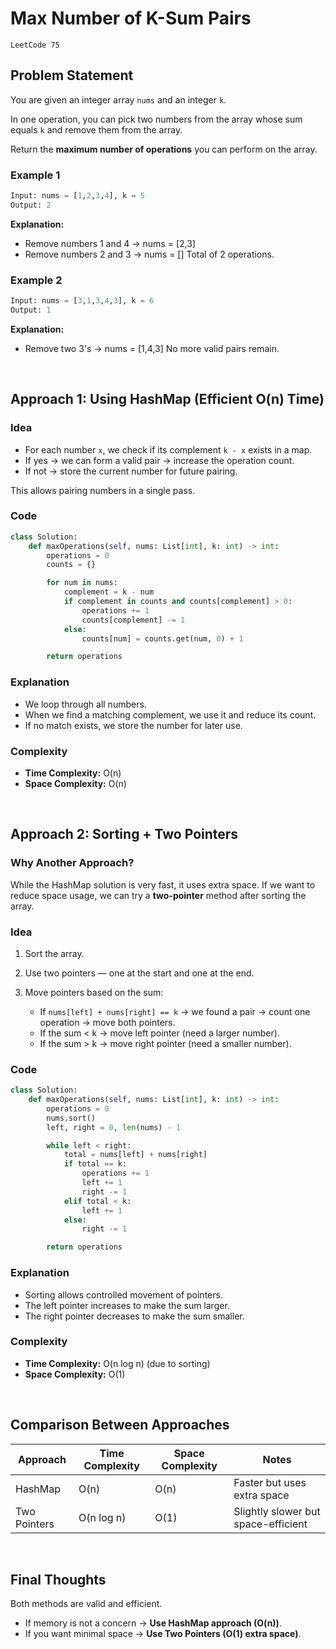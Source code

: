 # Max Number of K-Sum Pairs
`LeetCode 75`

## Problem Statement

You are given an integer array `nums` and an integer `k`.

In one operation, you can pick two numbers from the array whose sum equals `k` and remove them from the array.

Return the **maximum number of operations** you can perform on the array.

### Example 1

```python
Input: nums = [1,2,3,4], k = 5
Output: 2
```

**Explanation:**

* Remove numbers 1 and 4 → nums = [2,3]
* Remove numbers 2 and 3 → nums = []
  Total of 2 operations.

### Example 2

```python
Input: nums = [3,1,3,4,3], k = 6
Output: 1
```

**Explanation:**

* Remove two 3's → nums = [1,4,3]
  No more valid pairs remain.

<br>

## Approach 1: Using HashMap (Efficient O(n) Time)

### Idea

* For each number `x`, we check if its complement `k - x` exists in a map.
* If yes → we can form a valid pair → increase the operation count.
* If not → store the current number for future pairing.

This allows pairing numbers in a single pass.

### Code

```python
class Solution:
    def maxOperations(self, nums: List[int], k: int) -> int:
        operations = 0
        counts = {}

        for num in nums:
            complement = k - num
            if complement in counts and counts[complement] > 0:
                operations += 1
                counts[complement] -= 1
            else:
                counts[num] = counts.get(num, 0) + 1

        return operations
```

### Explanation

* We loop through all numbers.
* When we find a matching complement, we use it and reduce its count.
* If no match exists, we store the number for later use.

### Complexity

* **Time Complexity:** O(n)
* **Space Complexity:** O(n)

<br>

## Approach 2: Sorting + Two Pointers

### Why Another Approach?

While the HashMap solution is very fast, it uses extra space.
If we want to reduce space usage, we can try a **two-pointer** method after sorting the array.

### Idea

1. Sort the array.
2. Use two pointers — one at the start and one at the end.
3. Move pointers based on the sum:

   * If `nums[left] + nums[right] == k` → we found a pair → count one operation → move both pointers.
   * If the sum < k → move left pointer (need a larger number).
   * If the sum > k → move right pointer (need a smaller number).

### Code

```python
class Solution:
    def maxOperations(self, nums: List[int], k: int) -> int:
        operations = 0
        nums.sort()
        left, right = 0, len(nums) - 1

        while left < right:
            total = nums[left] + nums[right]
            if total == k:
                operations += 1
                left += 1
                right -= 1
            elif total < k:
                left += 1
            else:
                right -= 1

        return operations
```

### Explanation

* Sorting allows controlled movement of pointers.
* The left pointer increases to make the sum larger.
* The right pointer decreases to make the sum smaller.

### Complexity

* **Time Complexity:** O(n log n) (due to sorting)
* **Space Complexity:** O(1)

<br>

## Comparison Between Approaches

| Approach     | Time Complexity | Space Complexity | Notes                               |
| ------------ | --------------- | ---------------- | ----------------------------------- |
| HashMap      | O(n)            | O(n)             | Faster but uses extra space         |
| Two Pointers | O(n log n)      | O(1)             | Slightly slower but space-efficient |

<br>

## Final Thoughts

Both methods are valid and efficient.

* If memory is not a concern → **Use HashMap approach (O(n))**.
* If you want minimal space → **Use Two Pointers (O(1) extra space)**.
